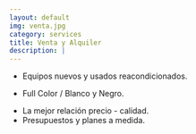 ```yaml
---
layout: default
img: venta.jpg
category: services
title: Venta y Alquiler
description: |
---
```

* Equipos nuevos y usados reacondicionados.
+ Full Color / Blanco y Negro.
* La mejor relación precio - calidad.
* Presupuestos y planes a medida.
